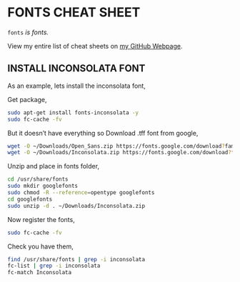 # FONTS CHEAT SHEET

`fonts` _is fonts._

View my entire list of cheat sheets on
[my GitHub Webpage](https://jeffdecola.github.io/my-cheat-sheets/).

## INSTALL INCONSOLATA FONT

As an example, lets install the inconsolata font,

Get package,

```bash
sudo apt-get install fonts-inconsolata -y
sudo fc-cache -fv
```

But it doesn’t have everything so Download .tff font from google,

```bash
wget -O ~/Downloads/Open_Sans.zip https://fonts.google.com/download?family=Open%20Sans
wget -O ~/Downloads/Inconsolata.zip https://fonts.google.com/download?family=Inconsolata
```

Unzip and place in fonts folder,

```bash
cd /usr/share/fonts
sudo mkdir googlefonts
sudo chmod -R --reference=opentype googlefonts
cd googlefonts
sudo unzip -d . ~/Downloads/Inconsolata.zip
```

Now register the fonts,

```bash
sudo fc-cache -fv
```

Check you have them,

```bash
find /usr/share/fonts | grep -i inconsolata
fc-list | grep -i inconsolata
fc-match Inconsolata
```
